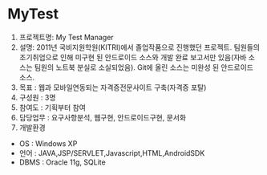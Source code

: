 # MyTest
1) 프로젝트명: My Test Manager
2) 설명: 2011년 국비지원학원(KITRI)에서 졸업작품으로 진행했던 프로젝트. 팀원들의 조기취업으로 인해 미구현 된 안드로이드 소스와 개발 완료 보고서만 있음(자바 소스는 팀원의 노트북 분실로 소실되었음). Git에 올린 소스는 미완성 된 안드로이드 소스.
3) 목표 : 웹과 모바일연동되는 자격증전문사이트 구축(자격증 포탈)
4) 구성원 : 3명
5) 참여도 : 기획부터 참여
6) 담당업무 : 요구사항분석, 웹구현, 안드로이드구현, 문서화
7) 개발환경	
  - OS : Windows XP
  - 언어 : JAVA,JSP/SERVLET,Javascript,HTML,AndroidSDK
  - DBMS : Oracle 11g, SQLite
